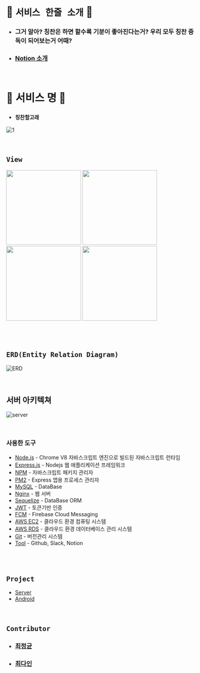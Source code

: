 # 💙 `서비스 한줄 소개` 💙

- ### 그거 알아? 칭찬은 하면 할수록 기분이 좋아진다는거? 우리 모두 칭찬 중독이 되어보는거 어때?
- ### [Notion 소개](https://www.notion.so/8cafb7768caa4b8c9cbf8e2e8d8b3361)

<br>

# 🐋 서비스 명 🐋

- ### `칭찬할고래`

![1](https://user-images.githubusercontent.com/45676906/101926565-b0515780-3c16-11eb-848a-c55b729cabad.png)

<br>

## `View`

<div>
 <img src="https://user-images.githubusercontent.com/45676906/114030963-d8e01a00-98b5-11eb-95ee-65cedaec9265.png" width="200" height="200">
 <img src="https://user-images.githubusercontent.com/45676906/114031057-f3b28e80-98b5-11eb-9abf-094b4a97300d.png" width="200" height="200">
 <img src="https://user-images.githubusercontent.com/45676906/114031120-075df500-98b6-11eb-8e60-1db558b056b4.png" width="200" height="200">
 <img src="https://user-images.githubusercontent.com/45676906/114031123-07f68b80-98b6-11eb-96b1-dc7ee81c5a51.png" width="200" height="200">
</div>



<br> <br>

## `ERD(Entity Relation Diagram)`

![ERD](https://user-images.githubusercontent.com/68318945/108599728-41db0380-73d6-11eb-9d1c-7523401c8ff7.png)

<br> 

## 서버 아키텍쳐

![server](https://user-images.githubusercontent.com/43840561/104095511-8c973500-52da-11eb-9cea-e8e77deb35f5.png)

<br>

### 사용한 도구

- [Node.js]() - Chrome V8 자바스크립트 엔진으로 빌드된 자바스크립트 런타임
- [Express.js]() - Nodejs 웹 애플리케이션 프레임워크
- [NPM]()  - 자바스크립트 패키지 관리자
- [PM2]() - Express 앱용 프로세스 관리자
- [MySQL]() - DataBase
- [Nginx]() - 웹 서버
- [Sequelize]() - DataBase ORM
- [JWT]() - 토큰기반 인증
- [FCM]() - Firebase Cloud Messaging
- [AWS EC2]() - 클라우드 환경 컴퓨팅 시스템
- [AWS RDS]() - 클라우드 환경 데이터베이스 관리 시스템
- [Git]() - 버전관리 시스템
- [Tool]() - Github, Slack, Notion

<br>

<br>

## `Project`

- [Server](https://github.com/Praise-Whale/Praise-Server)
- [Android](https://github.com/Praise-Whale/Praise-Whale-AOS)

<br>

## `Contributor`

- ### [최정균](https://github.com/wjdrbs96)
- ### [최다인](https://github.com/Chedda98)
